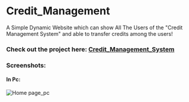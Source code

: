 # Credit_Management
A Simple Dynamic Website which can show All The Users of the "Credit Management System" and able to transfer credits among the users!

### Check out the project here: [Credit_Management_System](http://akashmacha.rf.gd)

### Screenshots:

#### In Pc:
![Home page_pc](https://user-images.githubusercontent.com/23289550/59337565-7dc35780-8d1e-11e9-899f-83ea86217278.png)
